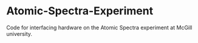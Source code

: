 # Atomic-Spectra-Experiment
Code for interfacing hardware on the Atomic Spectra experiment at McGill university.
